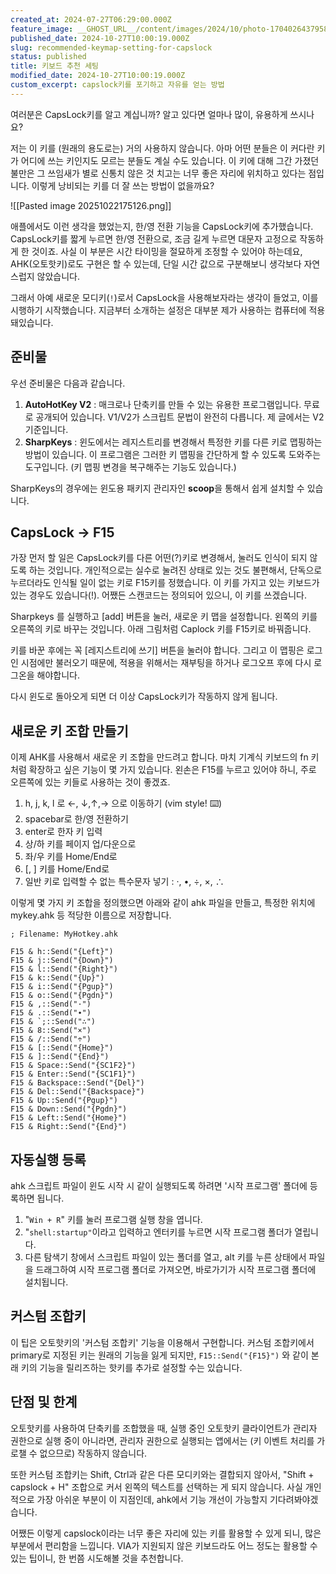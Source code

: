 ```yaml
---
created_at: 2024-07-27T06:29:00.000Z
feature_image: __GHOST_URL__/content/images/2024/10/photo-1704026437958-af660fe081bb.jpeg
published_date: 2024-10-27T10:00:19.000Z
slug: recommended-keymap-setting-for-capslock
status: published
title: 키보드 추천 세팅
modified_date: 2024-10-27T10:00:19.000Z
custom_excerpt: capslock키를 포기하고 자유를 얻는 방법
---
```


여러분은 CapsLock키를 알고 계십니까? 알고 있다면 얼마나 많이, 유용하게 쓰시나요?

저는 이 키를 (원래의 용도로는) 거의 사용하지 않습니다. 아마 어떤 분들은 이 커다란 키가 어디에 쓰는 키인지도 모르는 분들도 계실 수도 있습니다. 이 키에 대해 그간 가졌던 불만은 그 쓰임새가 별로 신통치 않은 것 치고는 너무 좋은 자리에 위치하고 있다는 점입니다. 이렇게 낭비되는 키를 더 잘 쓰는 방법이 없을까요?

![[Pasted image 20251022175126.png]]

애플에서도 이런 생각을 했었는지, 한/영 전환 기능을 CapsLock키에 추가했습니다. CapsLock키를 짧게 누르면 한/영 전환으로, 조금 길게 누르면 대문자 고정으로 작동하게 한 것이죠. 사실 이 부분은 시간 타이밍을 절묘하게 조정할 수 있어야 하는데요, AHK(오토핫키)로도 구현은 할 수 있는데, 단일 시간 값으로 구분해보니 생각보다 자연스럽지 않았습니다. 

그래서 아예 새로운 모디키(`!`)로서 CapsLock을 사용해보자라는 생각이 들었고, 이를 시행하기 시작했습니다. 지금부터 소개하는 설정은 대부분 제가 사용하는 컴퓨터에 적용돼있습니다.  

## 준비물

우선 준비물은 다음과 같습니다. 

1. **AutoHotKey V2** : 매크로나 단축키를 만들 수 있는 유용한 프로그램입니다. 무료로 공개되어 있습니다. V1/V2가 스크립트 문법이 완전히 다릅니다. 제 글에서는 V2 기준입니다. 
2. **SharpKeys** : 윈도에서는 레지스트리를 변경해서 특정한 키를 다른 키로 맵핑하는 방법이 있습니다. 이 프로그램은 그러한 키 맵핑을 간단하게 할 수 있도록 도와주는 도구입니다. (키 맵핑 변경을 복구해주는 기능도 있습니다.)

SharpKeys의 경우에는 윈도용 패키지 관리자인 **scoop**을 통해서 쉽게 설치할 수 있습니다.

## CapsLock → F15

가장 먼저 할 일은 CapsLock키를 다른 어떤(?)키로 변경해서, 눌러도 인식이 되지 않도록 하는 것입니다. 개인적으로는 실수로 눌려진 상태로 있는 것도 불편해서, 단독으로 누르더라도 인식될 일이 없는 키로 F15키를 정했습니다. 이 키를 가지고 있는 키보드가 있는 경우도 있습니다(!). 어쨌든 스캔코드는 정의되어 있으니, 이 키를 쓰겠습니다.

Sharpkeys 를 실행하고 [add] 버튼을 눌러, 새로운 키 맵을 설정합니다. 왼쪽의 키를 오른쪽의 키로 바꾸는 것입니다. 아래 그림처럼 Caplock 키를 F15키로 바꿔줍니다.

키를 바꾼 후에는 꼭 [레지스트리에 쓰기] 버튼을 눌러야 합니다. 그리고 이 맵핑은 로그인 시점에만 불러오기 때문에, 적용을 위해서는 재부팅을 하거나 로그오프 후에 다시 로그온을 해야합니다.

다시 윈도로 돌아오게 되면 더 이상 CapsLock키가 작동하지 않게 됩니다. 

## 새로운 키 조합 만들기

이제 AHK를 사용해서 새로운 키 조합을 만드려고 합니다.  마치 기계식 키보드의 fn 키처럼 확장하고 싶은 기능이 몇 가지 있습니다. 왼손은 F15를 누르고 있어야 하니, 주로 오른쪽에 있는 키들로 사용하는 것이 좋겠죠.

1. h, j, k, l 로 ←, ↓,↑,→ 으로 이동하기 (vim style! ⌨️)
2. spacebar로 한/영 전환하기
3. enter로 한자 키 입력
4. 상/하 키를 페이지 업/다운으로
5. 좌/우 키를 Home/End로
6. [, ] 키를 Home/End로
7. 일반 키로 입력할 수 없는 특수문자 넣기 : ·, •, ÷, ×, ∴ 

이렇게 몇 가지 키 조합을 정의했으면 아래와 같이 ahk 파일을 만들고, 특정한 위치에 mykey.ahk 등 적당한 이름으로 저장합니다. 

```autohotkey
; Filename: MyHotkey.ahk

F15 & h::Send("{Left}")
F15 & j::Send("{Down}")
F15 & l::Send("{Right}")
F15 & k::Send("{Up}")
F15 & i::Send("{Pgup}")
F15 & o::Send("{Pgdn}")
F15 & ,::Send("·")
F15 & .::Send("∙")
F15 & `;::Send("∴")
F15 & 8::Send("×")
F15 & /::Send("÷")
F15 & [::Send("{Home}")
F15 & ]::Send("{End}")
F15 & Space::Send("{SC1F2}")
F15 & Enter::Send("{SC1F1}")
F15 & Backspace::Send("{Del}")
F15 & Del::Send("{Backspace}")
F15 & Up::Send("{Pgup}")
F15 & Down::Send("{Pgdn}")
F15 & Left::Send("{Home}")
F15 & Right::Send("{End}")
```

## 자동실행 등록

ahk 스크립트 파일이 윈도 시작 시 같이 실행되도록 하려면 '시작 프로그램' 폴더에 등록하면 됩니다. 

1. "`Win + R`" 키를 눌러 프로그램 실행 창을 엽니다. 
2. "`shell:startup"`이라고 입력하고 엔터키를 누르면 시작 프로그램 폴더가 열립니다. 
3. 다른 탐색기 창에서 스크립트 파일이 있는 폴더를 열고, alt 키를 누른 상태에서 파일을 드래그하여 시작 프로그램 폴더로 가져오면, 바로가기가 시작 프로그램 폴더에 설치됩니다. 

## 커스텀 조합키

이 팁은 오토핫키의 '커스텀 조합키' 기능을 이용해서 구현합니다. 커스텀 조합키에서 primary로 지정된 키는 원래의 기능을 잃게 되지만, `F15::Send("{F15}")` 와 같이 본래 키의 기능을 릴리즈하는 핫키를 추가로 설정할 수는 있습니다.

## 단점 및 한계

오토핫키를 사용하여 단축키를 조합했을 때, 실행 중인 오토핫키 클라이언트가 관리자 권한으로 실행 중이 아니라면, 관리자 권한으로 실행되는 앱에서는 (키 이벤트 처리를 가로챌 수 없으므로) 작동하지 않습니다. 

또한 커스텀 조합키는 Shift, Ctrl과 같은 다른 모디키와는 결합되지 않아서, "Shift + capslock + H" 조합으로 커서 왼쪽의 텍스트를 선택하는 게 되지 않습니다. 사실 개인적으로 가장 아쉬운 부분이 이 지점인데, ahk에서 기능 개선이 가능할지 기다려봐야겠습니다. 

어쨌든 이렇게 capslock이라는 너무 좋은 자리에 있는 키를 활용할 수 있게 되니, 많은 부분에서 편리함을 느낍니다. VIA가 지원되지 않은 키보드라도 어느 정도는 활용할 수 있는 팁이니, 한 번쯤 시도해볼 것을 추천합니다.
